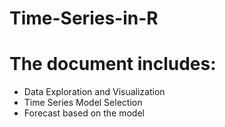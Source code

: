 # Time-Series-in-R

# The document includes:
- Data Exploration and Visualization
- Time Series Model Selection
- Forecast based on the model
